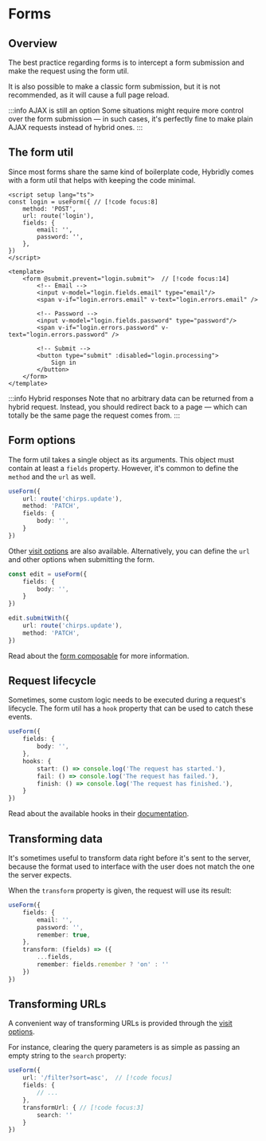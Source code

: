 # Forms

## Overview

The best practice regarding forms is to intercept a form submission and make the request using the form util.

It is also possible to make a classic form submission, but it is not recommended, as it will cause a full page reload.

:::info AJAX is still an option
Some situations might require more control over the form submission — in such cases, it's perfectly fine to make plain AJAX requests instead of hybrid ones.
:::

## The form util

Since most forms share the same kind of boilerplate code, Hybridly comes with a form util that helps with keeping the code minimal.

```vue
<script setup lang="ts">
const login = useForm({ // [!code focus:8]
	method: 'POST',
	url: route('login'),
	fields: {
		email: '',
		password: '',
	},
})
</script>

<template>
	<form @submit.prevent="login.submit">  // [!code focus:14]
		<!-- Email -->
		<input v-model="login.fields.email" type="email"/>
		<span v-if="login.errors.email" v-text="login.errors.email" />

		<!-- Password -->
		<input v-model="login.fields.password" type="password"/>
		<span v-if="login.errors.password" v-text="login.errors.password" />

		<!-- Submit -->
		<button type="submit" :disabled="login.processing">
			Sign in
		</button>
	</form>
</template>
```

:::info Hybrid responses
Note that no arbitrary data can be returned from a hybrid request. Instead, you should redirect back to a page — which can totally be the same page the request comes from.
:::

## Form options

The form util takes a single object as its arguments. This object must contain at least a `fields` property. However, it's common to define the `method` and the `url` as well.

```ts
useForm({
	url: route('chirps.update'),
	method: 'PATCH',
	fields: {
		body: '',
	}
})
```

Other [visit options](../api/router/utils.md) are also available. Alternatively, you can define the `url` and other options when submitting the form.

```ts
const edit = useForm({
	fields: {
		body: '',
	}
})

edit.submitWith({
	url: route('chirps.update'),
	method: 'PATCH',
})
```

Read about the [form composable](../api/utils/use-form.md) for more information.

## Request lifecycle

Sometimes, some custom logic needs to be executed during a request's  lifecycle. The form util has a `hook` property that can be used to catch these events.

```ts
useForm({
	fields: {
		body: '',
	},
	hooks: {
		start: () => console.log('The request has started.'),
		fail: () => console.log('The request has failed.'),
		finish: () => console.log('The request has finished.'),
	}
})
```

Read about the available hooks in their [documentation](./hooks.md).

## Transforming data

It's sometimes useful to transform data right before it's sent to the server, because the format used to interface with the user does not match the one the server expects.

When the `transform` property is given, the request will use its result:

```ts
useForm({
	fields: {
		email: '',
		password: '',
		remember: true,
	},
	transform: (fields) => ({
		...fields,
		remember: fields.remember ? 'on' : ''
	})
})
```

## Transforming URLs

A convenient way of transforming URLs is provided through the [visit options](../api/router/utils.md). 

For instance, clearing the query parameters is as simple as passing an empty string to the `search` property:

```ts
useForm({
	url: '/filter?sort=asc',  // [!code focus]
	fields: {
		// ...
	},
	transformUrl: { // [!code focus:3]
		search: ''
	}
})
```
